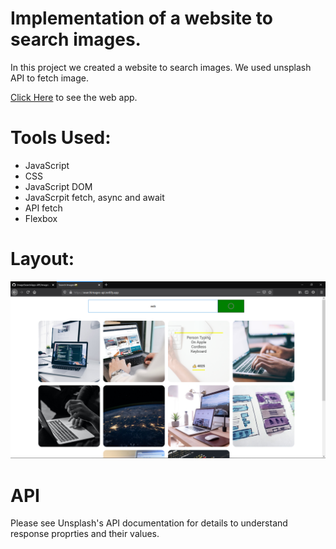 # Implementation of a website to search images.

In this project we created a website to search images. We used unsplash API to fetch image.

[Click Here](https://searchimages-api.netlify.app/) to see the web app.

# Tools Used:

* JavaScript
* CSS
* JavaScript DOM
* JavaScrpit fetch, async and await
* API fetch
* Flexbox


# Layout:
![layout](https://github.com/1sh1vam/ImageSearchApp-API/blob/main/images/Screenshot%20(73).png)

# API

Please see Unsplash's API documentation for details to understand response proprties and their values.

